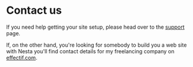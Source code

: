# Contact us

If you need help getting your site setup, please head over to the
[support](/support) page.

If, on the other hand, you're looking for somebody to build you a web
site with Nesta you'll find contact details for my freelancing company
on [effectif.com](https://effectif.com).
